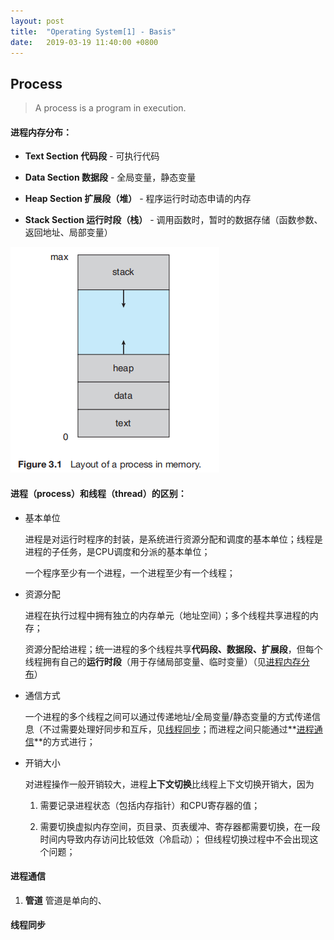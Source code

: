 ```yaml
---
layout: post
title:  "Operating System[1] - Basis"
date:   2019-03-19 11:40:00 +0800
---
```


<script type="text/javascript" src="http://cdn.mathjax.org/mathjax/latest/MathJax.js?config=default"></script>

## Process

> A process is a program in execution.

#### **进程内存分布：**

* **Text Section 代码段** - 可执行代码

* **Data Section 数据段** - 全局变量，静态变量

* **Heap Section 扩展段（堆）** - 程序运行时动态申请的内存

* **Stack Section 运行时段（栈）** - 调用函数时，暂时的数据存储（函数参数、返回地址、局部变量）

![进程内存分布](../../../assets/img/OS_1.png)

#### **进程（process）和线程（thread）的区别：**

* 基本单位

    进程是对运行时程序的封装，是系统进行资源分配和调度的基本单位；线程是进程的子任务，是CPU调度和分派的基本单位；

    一个程序至少有一个进程，一个进程至少有一个线程；

* 资源分配
    
    进程在执行过程中拥有独立的内存单元（地址空间）；多个线程共享进程的内存；

    资源分配给进程；统一进程的多个线程共享**代码段、数据段、扩展段**，但每个线程拥有自己的**运行时段**（用于存储局部变量、临时变量）（见[进程内存分布](#进程内存分布)）

* 通信方式

    一个进程的多个线程之间可以通过传递地址/全局变量/静态变量的方式传递信息（不过需要处理好同步和互斥，见[线程同步](#线程同步)；而进程之间只能通过**[进程通信](#进程通信)**的方式进行；

* 开销大小

    对进程操作一般开销较大，进程**上下文切换**比线程上下文切换开销大，因为
        
    1. 需要记录进程状态（包括内存指针）和CPU寄存器的值；
        
    2. 需要切换虚拟内存空间，页目录、页表缓冲、寄存器都需要切换，在一段时间内导致内存访问比较低效（冷启动）；
    但线程切换过程中不会出现这个问题；

#### **进程通信**

1. **管道** 管道是单向的、

#### **线程同步**

